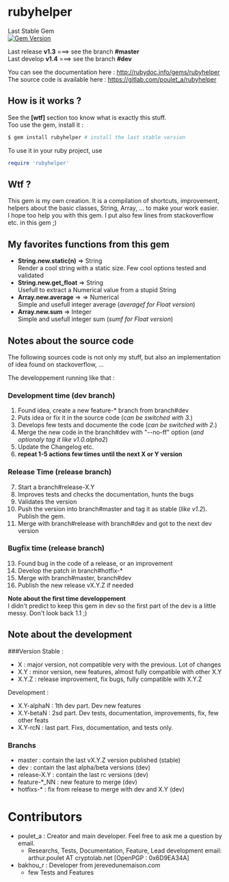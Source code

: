 # rubyhelper

Last Stable Gem  
[![Gem Version](https://badge.fury.io/rb/rubyhelper.svg)](http://badge.fury.io/rb/rubyhelper)  

Last release	**v1.3** ===> see the branch **#master**  
Last develop	**v1.4** ===> see the branch **#dev**  

You can see the documentation here : http://rubydoc.info/gems/rubyhelper  
The source code is available here  : https://gitlab.com/poulet_a/rubyhelper  


## How is it works ?
See the **[wtf]** section too know what is exactly this stuff.  
Too use the gem, install it :
```bash
$ gem install rubyhelper # install the last stable version
```

To use it in your ruby project, use
```ruby
require 'rubyhelper'
```


## Wtf ?
This gem is my own creation. It is a compilation of shortcuts, improvement,
helpers about the basic classes, String, Array, ... to make your work easier.  
I hope too help you with this gem. I put also few lines from stackoverflow etc.
in this gem ;)


## My favorites functions from this gem
- **String.new.static(n)** => String  
	Render a cool string with a static size. Few cool options tested and validated  
- **String.new.get_float** => String  
	Usefull to extract a Numerical value from a stupid String  
- **Array.new.average** =>  => Numerical  
	Simple and usefull integer average (*averagef for Float version*)  
- **Array.new.sum** => Integer  
	Simple and usefull integer sum (*sumf for Float version*)  


## Notes about the source code
The following sources code is not only my stuff, but also an implementation of
idea found on stackoverflow, ...  

The developpement running like that :  

### Development time (dev branch) ###
1. Found idea, create a new feature-* branch from branch#dev  
2. Puts idea or fix it in the source code (*can be switched with 3.*)  
3. Develops few tests and documente the code (*can be switched with 2.*)  
4. Merge the new code in the branch#dev with "--no-ff" option (*and optionaly tag it like v1.0.alpha2*)  
5. Update the Changelog etc.  
6. **repeat 1-5 actions few times until the next X or Y version**  

### Release Time (release branch) ###
7. Start a branch#release-X.Y  
8. Improves tests and checks the documentation, hunts the bugs  
9. Validates the version  
10. Push the version into branch#master and tag it as stable (*like v1.2*). Publish the gem.  
11. Merge with branch#release with branch#dev and got to the next dev version  

### Bugfix time (release branch) ###
13. Found bug in the code of a release, or an improvement  
14. Develop the patch in branch#hotfix-*  
15. Merge with branch#master, branch#dev  
16. Publish the new release vX.Y.Z if needed  


**Note about the first time developpement**  
I didn't predict to keep this gem in dev so the first part of the dev
is a little messy. Don't look back 1.1 ;)  


## Note about the development
###Version
Stable :  
- X : major version, not compatible very with the previous. Lot of changes  
- X.Y : minor version, new features, almost fully compatible with other X.Y  
- X.Y.Z : release improvement, fix bugs, fully compatible with X.Y.Z  

Development :  
- X.Y-alphaN : 1th dev part. Dev new features  
- X.Y-betaN : 2sd part. Dev tests, documentation, improvements, fix, few other feats  
- X.Y-rcN : last part. Fixs, documentation, and tests only.  

### Branchs
- master : contain the last vX.Y.Z version published (stable)  
- dev : contain the last alpha/beta versions (dev)  
- release-X.Y : contain the last rc versions (dev)  
- feature-*_NN : new feature to merge (dev)  
- hotfixs-* : fix from release to merge with dev and X.Y (dev)


# Contributors
- poulet_a : Creator and main developer. Feel free to ask me a question by email.  
	- Researchs, Tests, Documentation, Feature, Lead development
	email: arthur.poulet AT cryptolab.net [OpenPGP : 0x6D9EA34A]  
- bakhou_r : Developer from jerevedunemaison.com
	- few Tests and Features
